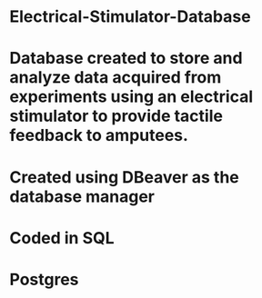 # Electrical-Stimulator-Database

# Database created to store and analyze data acquired from experiments using an electrical stimulator to provide tactile feedback to amputees.
# Created using DBeaver as the database manager
# Coded in SQL
# Postgres
